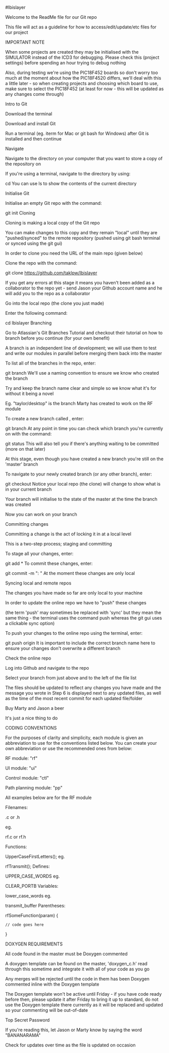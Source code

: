 #Ibislayer

Welcome to the ReadMe file for our Git repo

This file will act as a guideline for how to access/edit/update/etc files for our project

IMPORTANT NOTE

When some projects are created they may be initialised with the SIMULATOR instead of the ICD3 for debugging. Please check this (project settings) before spending an hour trying to debug nothing

Also, during testing we're using the PIC18F452 boards so don't worry too much at the moment about how the PIC18F4520 differs, we'll deal with this a little later - so when creating projects and choosing which board to use, make sure to select the PIC18F452 (at least for now - this will be updated as any changes come through)

Intro to Git

Download the terminal

Download and install Git

Run a terminal (eg. iterm for Mac or git bash for Windows) after Git is installed and then continue

Navigate

Navigate to the directory on your computer that you want to store a copy of the repository on

If you're using a terminal, navigate to the directory by using:

cd <directory>
You can use ls to show the contents of the current directory

Initialise Git

Initialise an empty Git repo with the command:

git init
Cloning

Cloning is making a local copy of the Git repo

You can make changes to this copy and they remain "local" until they are "pushed/synced" to the remote repository (pushed using git bash terminal or synced using the git gui)

In order to clone you need the URL of the main repo (given below)

Clone the repo with the command:

git clone https://github.com/taklpw/Ibislayer

If you get any errors at this stage it means you haven't been added as a collaborator to the repo yet - send Jason your Github account name and he will add you to the repo as a collaborator

Go into the local repo (the clone you just made)

Enter the following command:

cd Ibislayer
Branching

Go to Atlassian's Git Branches Tutorial and checkout their tutorial on how to branch before you continue (for your own benefit)

A branch is an independent line of development; we will use them to test and write our modules in parallel before merging them back into the master

To list all of the branches in the repo, enter:

git branch
We'll use a naming convention to ensure we know who created the branch

Try and keep the branch name clear and simple so we know what it's for without it being a novel

Eg. "taylor/desktop" is the branch Marty has created to work on the RF module

To create a new branch called , enter:

git branch <branch name>
At any point in time you can check which branch you're currently on with the command:

git status
This will also tell you if there's anything waiting to be committed (more on that later)

At this stage, even though you have created a new branch you're still on the 'master' branch

To navigate to your newly created branch (or any other branch), enter:

git checkout <branch name>
Notice your local repo (the clone) will change to show what is in your current branch

Your branch will initialise to the state of the master at the time the branch was created

Now you can work on your branch

Committing changes

Committing a change is the act of locking it in at a local level

This is a two-step process; staging and committing

To stage all your changes, enter:

git add *
To commit these changes, enter:

git commit -m "<your name>: <A brief message about the changes>"
At the moment these changes are only local

Syncing local and remote repos

The changes you have made so far are only local to your machine

In order to update the online repo we have to "push" these changes

(the term 'push' may sometimes be replaced with 'sync' but they mean the same thing - the terminal uses the command push whereas the git gui uses a clickable sync option)

To push your changes to the online repo using the terminal, enter:

git push origin <branch name>
It is important to include the correct branch name here to ensure your changes don't overwrite a different branch

Check the online repo

Log into Github and navigate to the repo

Select your branch from just above and to the left of the file list

The files should be updated to reflect any changes you have made and the message you wrote in Step 6 is displayed next to any updated files, as well as the time of the most recent commit for each updated file/folder

Buy Marty and Jason a beer

It's just a nice thing to do

CODING CONVENTIONS

For the purposes of clarity and simplicity, each module is given an abbreviation to use for the conventions listed below. You can create your own abbreviation or use the recommended ones from below:

RF module: "rf"

UI module: "ui"

Control module: "ctl"

Path planning module: "pp"

All examples below are for the RF module

Filenames:

<module>.c or <module>.h

eg.

rf.c or rf.h

Functions:

<module>UpperCaseFirstLetters();
eg.

rfTransmit();
Defines:

UPPER_CASE_WORDS
eg.

CLEAR_PORTB
Variables:

lower_case_words
eg.

transmit_buffer
Parentheses:

rfSomeFunction(param) {

	// code goes here

}

DOXYGEN REQUIREMENTS

All code found in the master must be Doxygen commented

A doxygen template can be found on the master, 'doxygen_c.h' read through this sometime and integrate it with all of your code as you go

Any merges will be rejected until the code in them has been Doxygen commented inline with the Doxygen template

The Doxygen template won't be active until Friday - if you have code ready before then, please update it after Friday to bring it up to standard, do not use the Doxygen template there currently as it will be replaced and updated so your commenting will be out-of-date

Top Secret Password

If you're reading this, let Jason or Marty know by saying the word "BANANARAMA"

Check for updates over time as the file is updated on occasion
